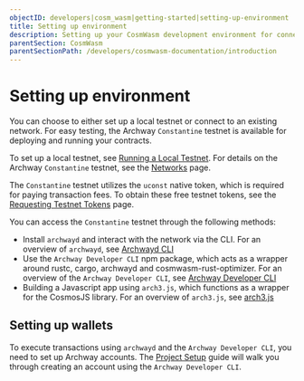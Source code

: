 ```yaml
---
objectID: developers|cosm_wasm|getting-started|setting-up-environment
title: Setting up environment
description: Setting up your CosmWasm development environment for connecting with the Archway network
parentSection: CosmWasm
parentSectionPath: /developers/cosmwasm-documentation/introduction
---
```


# Setting up environment

You can choose to either set up a local testnet or connect to an existing network. For easy testing, the Archway `Constantine` testnet is available for deploying and running your contracts.

To set up a local testnet, see [Running a Local Testnet](/validators/becoming-a-validator/running-a-local-testnet). For details on the Archway `Constantine` testnet, see the [Networks](/resources/networks#constantine-supported-testnet) page.

The `Constantine` testnet utilizes the `uconst` native token, which is required for paying transaction fees. To obtain these free testnet tokens, see the [Requesting Testnet Tokens](/developers/guides/faucet) page.

You can access the `Constantine` testnet through the following methods:
- Install `archwayd` and interact with the network via the CLI. For an overview of `archwayd`, see [Archwayd CLI](/developers/developer-tools/daemon)
- Use the `Archway Developer CLI` npm package, which acts as a wrapper around rustc, cargo, archwayd and cosmwasm-rust-optimizer. For an overview of the `Archway Developer CLI`, see [Archway Developer CLI](/developers/developer-tools/developer-cli)
- Building a Javascript app using `arch3.js`, which functions as a wrapper for the CosmosJS library. For an overview of `arch3.js`, see [arch3.js](/developers/developer-tools/arch3js)

## Setting up wallets

To execute transactions using `archwayd` and the `Archway Developer CLI`, you need to set up Archway accounts. The [Project Setup](/developers/getting-started/setup) guide will walk you through creating an account using the `Archway Developer CLI`.
